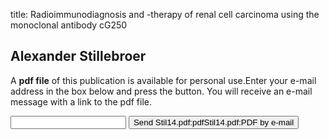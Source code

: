 title: Radioimmunodiagnosis and -therapy of renal cell carcinoma using the monoclonal antibody cG250

## Alexander Stillebroer
A <b>pdf file</b> of this publication is available for personal use.Enter your e-mail address in the box below and press the button. You will receive an e-mail message with a link to the pdf file.
<form action="sender.php">  <input type="text" name="email">  <input type="submit" value="Send Stil14.pdf:pdfStil14.pdf:PDF by e-mail"></form>